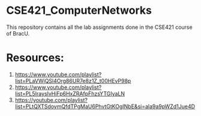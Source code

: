 # CSE421_ComputerNetworks
This repository contains all the lab assignments done in the CSE421 course of BracU.

# Resources:
1. https://www.youtube.com/playlist?list=PLaVWjQSl4Org86UR7e8z1Z_t00HEvP98p
2. https://www.youtube.com/playlist?list=PL5IrayslvHiFp6HxZRAfpFhzsYTGIyaLN
3. https://youtube.com/playlist?list=PLtQXTSdoymQfdTPgMaU6PhvtGtKOgINbE&si=ala9a9pWZd1Jue4D
